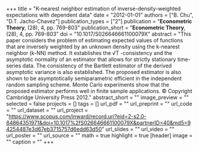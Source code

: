 +++
title = "K-nearest neighbor estimation of inverse-density-weighted expectations with dependent data"
date = "2012-01-01"
authors = ["B. Chu", "D.T. Jacho-Chavez"]
publication_types = ["2"]
publication = "**Econometric Theory**, (28), 4, pp. 769-803"
publication_short = "**Econometric Theory**, (28), 4, pp. 769-803"
doi = "10.1017/S026646661100079X"
abstract = "This paper considers the problem of estimating expected values of functions that are inversely weighted by an unknown density using the k-nearest neighbor (k-NN) method. It establishes the √T -consistency and the asymptotic normality of an estimator that allows for strictly stationary time-series data. The consistency of the Bartlett estimator of the derived asymptotic variance is also established. The proposed estimator is also shown to be asymptotically semiparametric efficient in the independent random sampling scheme. Monte Carlo experiments show that the proposed estimator performs well in finite sample applications. © Copyright Cambridge University Press 2012."
abstract_short = ""
image_preview = ""
selected = false
projects = []
tags = []
url_pdf = ""
url_preprint = ""
url_code = ""
url_dataset = ""
url_project = "https://www.scopus.com/inward/record.uri?eid=2-s2.0-84864351971&doi=10.1017%2fS026646661100079X&partnerID=40&md5=94254487e3d67eb3715757d6edd63d50"
url_slides = ""
url_video = ""
url_poster = ""
url_source = ""
math = true
highlight = true
[header]
image = ""
caption = ""
+++
